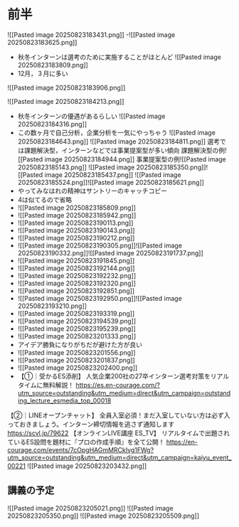 # 前半
![[Pasted image 20250823183431.png]]
-![[Pasted image 20250823183625.png]]
- 秋冬インターンは選考のために実施することがほとんど
![[Pasted image 20250823183809.png]]
- 12月，３月に多い

![[Pasted image 20250823183906.png]]

![[Pasted image 20250823184213.png]]
- 秋冬インターンの優遇があるらしい
 ![[Pasted image 20250823184316.png]]
 - この数ヶ月で自己分析，企業分析を一気にやっちゃう
 ![[Pasted image 20250823184643.png]]
 ![[Pasted image 20250823184811.png]]
 選考では課題解決型，インターンなどでは事業提案型が多い傾向
  課題解決型の例![[Pasted image 20250823184944.png]]
 事業提案型の例![[Pasted image 20250823185143.png]]
 ![[Pasted image 20250823185350.png]]![[Pasted image 20250823185437.png]]
 ![[Pasted image 20250823185524.png]]![[Pasted image 20250823185621.png]]
 - やってみなはれの精神はサントリーのキャッチコピー
 - 4は似てるので省略
 - ![[Pasted image 20250823185809.png]]
 - ![[Pasted image 20250823185942.png]]
 - ![[Pasted image 20250823190113.png]]
 - ![[Pasted image 20250823190143.png]]
 - ![[Pasted image 20250823190212.png]]
 - ![[Pasted image 20250823190305.png]]![[Pasted image 20250823190332.png]]![[Pasted image 20250823191737.png]]
 - ![[Pasted image 20250823191845.png]]
 - ![[Pasted image 20250823192144.png]]
 - ![[Pasted image 20250823192232.png]]
 - ![[Pasted image 20250823192320.png]]
 - ![[Pasted image 20250823192851.png]]
 - ![[Pasted image 20250823192950.png]]![[Pasted image 20250823193210.png]]
 - ![[Pasted image 20250823193319.png]]
 - ![[Pasted image 20250823194539.png]]
 - ![[Pasted image 20250823195239.png]]
 - ![[Pasted image 20250823201333.png]]
 - アイデア勝負になりがちだが避けた方が良い
- ![[Pasted image 20250823201556.png]]
- ![[Pasted image 20250823201837.png]]
- ![[Pasted image 20250823202400.png]]
- 【①｜受かるES添削】
人気企業200社の27卒インターン選考対策をリアルタイムに無料解説！
https://es.en-courage.com/?utm_source=outstanding&utm_medium=direct&utm_campaign=outstanding_lecture_esmedia_top_00018

【②｜LINEオープンチャット】
全員入室必須！まだ入室していない方は必ず入っておきましょう。インターン締切情報を逃さず通知します
https://scvl.jp/79622
【オンラインLIVE講座 ES_TV】
リアルタイムで出題されているES設問を題材に『プロの作成手順』を全て公開！
https://en-courage.com/events/7cOpgHAGmMRCkIvg1FWg?utm_source=outstanding&utm_medium=direct&utm_campaign=kaiyu_event_00221
![[Pasted image 20250823203432.png]]　
## 講義の予定
![[Pasted image 20250823205021.png]]
![[Pasted image 20250823205350.png]]
![[Pasted image 20250823205509.png]]
